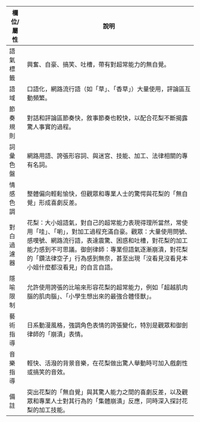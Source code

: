 | 欄位/屬性 | 說明 |
|---|---|
| 語氣標籤 | 興奮、自豪、搞笑、吐槽，帶有對超常能力的無自覺。 |
| 語域 | 口語化，網路流行語（如「草」、「香草」）大量使用，評論區互動頻繁。 |
| 節奏規則 | 對話和評論區節奏快，敘事節奏也較快，以配合花梨不斷揭露驚人事實的過程。 |
| 詞彙色盤 | 網路用語、誇張形容詞、與迷宮、技能、加工、法律相關的專有名詞。 |
| 情感色調 | 整體偏向輕鬆愉快，但觀眾和專業人士的驚愕與花梨的「無自覺」形成喜劇反差。 |
| 對白過濾器 | 花梨：大小姐語氣，對自己的超常能力表現得理所當然，常使用「哇」、「喲」，對加工過程充滿自豪。觀眾：大量使用問號、感嘆號、網路流行語，表達震驚、困惑和吐槽，對花梨的加工能力感到不可思議。御劍律師：專業但語氣逐漸崩潰，對花梨的「鑽法律空子」行為感到無奈，甚至出現「沒看見沒看見本小姐什麼都沒看見」的自言自語。 |
| 隱喻限制 | 允許使用誇張的比喻來形容花梨的超常能力，例如「超越肌肉腦的肌肉腦」、「小學生想出來的最強合體怪獸」。 |
| 藝術指導 | 日系動漫風格，強調角色表情的誇張變化，特別是觀眾和御劍律師的「崩潰」表情。 |
| 音樂指導 | 輕快、活潑的背景音樂，在花梨做出驚人舉動時可加入戲劇性或搞笑的音效。 |
| 備註 | 突出花梨的「無自覺」與其驚人能力之間的喜劇反差，以及觀眾和專業人士對其行為的「集體崩潰」反應，同時深入探討花梨的加工技能。 |

